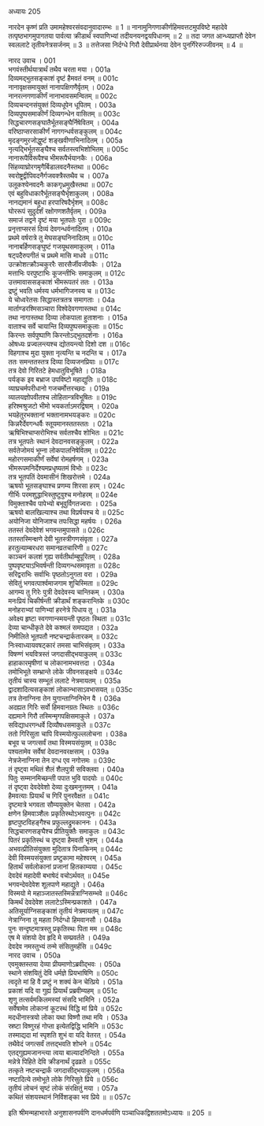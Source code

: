 अध्यायः 205

नारदेन कृष्णं प्रति उमामहेश्वरसंवदानुवादारम्भः ॥ 1 ॥ नानामुनिगणाकीर्णहिमवत्तटमुपविष्टे महादेवे तत्पृष्ठभागमुपागतया पार्वत्या क्रीडार्थं स्वपाणिभ्यां तदीयनयनद्वयपिधानम् ॥ 2 ॥ तदा जगत आन्ध्यप्राप्तौ देवेन स्वललाटे तृतीयनेत्रसर्जनम् ॥ 3 ॥ तत्तेजसा निर्दग्धे गिरौ देवीप्रार्थनया देवेन पुनर्गिरेरुज्जीवनम् ॥ 4 ॥

नारद उवाच ।	001  
भगवंस्तीर्थयात्रार्थं तथैव चरता मया ।	001a  
दिव्यमद्भुतसङ्काशं दृष्टं हैमवतं वनम् ॥	001c  
नानावृक्षसमायुक्तं नानापक्षिगणैर्वृतम् ।	002a  
नानरत्नगणाकीर्णं नानाभावसमन्वितम् ॥	002c  
दिव्यचन्दनसंयुक्तं दिव्यधूपेन धूपितम् ।	003a  
दिव्यपुष्पसमाकीर्णं दिव्यगन्धेन वासितम् ॥	003c  
सिद्धचारणसङ्घातैर्भूतसङ्घैर्निषेवितम् ।	004a  
वरिष्ठाप्सरसाकीर्णं नागगन्धर्वसङ्कुलम् ॥	004c  
मृदङ्गमुरजोद्धुष्टं शङ्खवीणाभिनादितम् ।	005a  
नृत्यद्भिर्भूतसङ्घैश्च सर्वतस्त्वभिशोभितम् ॥	005c  
नानारूपैर्विरूपैश्च भीमरूपैर्भयानकैः ।	006a  
सिंहव्याघ्रोरगमृगैर्बिडालवदनैस्तथा ॥	006c  
स्वरोष्ट्रद्वीपिवदनैर्गजवक्त्रैस्तथैव च ।	007a  
उलूकश्येनवदनैः काकगृध्रमुखैस्तथा ॥	007c  
एवं बहुविधाकारैर्भूतसङ्घैर्भृशाकुलम् ।	008a  
नानद्यमानं बहुधा हरपारिषदैर्भृशम् ॥	008c  
घोररूपं सुदुर्दर्शं रक्षोगणशतैर्वृतम् ।	009a  
समाजं तद्वने दृष्टं मया भूतपतेः पुरा ॥	009c  
प्रनृत्ताप्सरसं दिव्यं देवगन्धर्वनादितम् ।	010a  
प्रथमे वर्षरात्रे तु मेघसङ्घनिनादितम् ॥	010c  
नानाबर्हिणसङ्घुष्टं गजयूथसमाकुलम् ।	011a  
षट्पदैरुपगीतं च प्रथमे मासि माधवे ॥	011c  
उत्क्रोशत्क्रौञ्चकुररैः सारसैर्जीवजीवकैः ।	012a  
मत्ताभिः परपुष्टाभिः कूजन्तीभिः समाकुलम् ॥	012c  
उत्तमावाससङ्काशं भीमरूपतरं ततः ।	013a  
द्रष्टुं भवति धर्मस्य धर्मभागिजनस्य च ॥	013c  
ये चोध्वरेतसः सिद्धास्तत्रतत्र समागताः ।	04a  
मार्ताण्डरश्मिसञ्चारा विश्वेदेवगणास्तथा ॥	014c  
तथा नागास्तथा दिव्या लोकपाला हुताशनाः ।	015a  
वाताश्च सर्वे चायान्ति दिव्यपुष्पसमाकुलाः ॥	015c  
किरन्तः सर्वपुष्पाणि किरन्तोऽद्भुतदर्शनाः ।	016a  
ओषध्यः प्रज्वलन्त्यश्च द्योतयन्त्यो दिशो दश ॥	016c  
विहगाश्च मुदा युक्ता नृत्यन्ति च नदन्ति च ।	017a  
ततः समन्ततस्तत्र दिव्या दिव्यजनप्रियाः ॥	017c  
तत्र देवो गिरितटे हेमधातुविभूषिते ।	018a  
पर्यङ्क इव बभ्राज उपविष्टो महाद्युतिः ॥	018c  
व्याघ्रचर्मपरीधानो गजचर्मोत्तरच्छदः ।	019a  
व्यालयज्ञोपवीतश्च लोहितान्त्रविभूषितः ॥	019c  
हरिश्मश्रुजटो भीमो भयकर्ताऽमरद्विषाम् ।	020a  
भयहेतुरभक्तानां भक्तानामभयङ्करः ॥	020c  
किन्नरैर्देवगन्धर्वैः स्तूयमानस्ततस्ततः ।	021a  
ऋषिभिश्चाप्सरोभिश्च सर्वतश्चैव शोभितः ॥	021c  
तत्र भूतपतेः स्थानं देवदानवसङ्कुलम् ।	022a  
सर्वतेजोमयं भूम्ना लोकपालनिषेवितम् ॥	022c  
महोरगसमाकीर्णं सर्वेषां रोमहर्षणम् ।	023a  
भीमरूपमनिर्देश्यमप्रधृष्यतमं विभोः ॥	023c  
तत्र भूतपतिं देवमासीनं शिखरोत्तमे ।	024a  
ऋषयो भूतसङ्घाश्च प्रणम्य शिरसा हरम् ।	024c  
गीर्भिः परमशुद्धाभिस्तुष्टुवुश्च मनोहरम् ॥	024e  
विमुक्ताश्चैव पापेभ्यो बभूवुर्विगतज्वराः ।	025a  
ऋषयो बालखिल्याश्च तथा विप्रर्षयश्च ये ॥	025c  
अयोनिजा योनिजाश्च तपःसिद्धा महर्षयः ।	026a  
ततस्तं देवदेवेशं भगवन्तमुपासते ॥	026c  
ततस्तस्मिन्क्षणे देवी भूतस्त्रीगणसंवृता ।	027a  
हरतुल्याम्बरधरा समानव्रतचारिणी ॥	027c  
काञ्चनं कलशं गृह्य सर्वतीर्थाम्बुपूरितम् ।	028a  
पुष्पवृष्ट्याऽभिवर्षन्ती दिव्यगन्धसमावृता ॥	028c  
सरिद्वराभिः सर्वाभिः पृष्ठतोऽनुगता वरा ।	029a  
सेवितुं भगवत्पार्श्वमाजगाम शुचिस्मिता ॥	029c  
आगम्य तु गिरेः पुत्री देवदेवस्य चान्तिकम् ।	030a  
मनःप्रियं चिकीर्षन्ती क्रीडार्थं शङ्करान्तिके ॥	030c  
मनोहराभ्यां पाणिभ्यां हरनेत्रे पिधाय तु ।	031a  
अवेक्ष्य हृष्टा स्वगणान्स्मयन्ती पृष्ठतः स्थिता ॥	031c  
देव्या चान्धीकृते देवे कश्मलं समपद्यत ।	032a  
निमीलिते भूतपतौ नष्टचन्द्रार्कतारकम् ॥	032c  
निःस्वाध्यायवषट्कारं तमसा चाभिसंवृतम् ।	033a  
विषण्णं भयवित्रस्तं जगदासीद्भयाकुलम् ॥	033c  
हाहाकारमृषीणां च लोकानामभवत्तदा ।	034a  
तमोभिभूते सम्भ्रान्ते लोके जीवनसङ्क्षये ॥	034c  
तृतीयं चास्य सम्भूतं ललाटे नेत्रमायतम् ।	035a  
द्वादशादित्यसङ्काशं लोकान्भासाऽवभासयत् ॥	035c  
तत्र तेनाग्निना तेन युगान्ताग्निनिभेन वै ।	036a  
अदह्यत गिरिः सर्वो हिमवानग्रतः स्थितः ॥	036c  
दह्यमाने गिरौ तस्मिन्मृगपक्षिसमाकुले ।	037a  
सविद्याधरगन्धर्वे दिव्यौषधसमाकुले ॥	037c  
ततो गिरिसुता चापि विस्मयोत्फुल्ललोचना ।	038a  
बभूव च जगत्सर्वं तथा विस्मयसंयुतम् ॥	038c  
पश्यतामेव सर्वेषां देवदानवरक्षसाम् ।	039a  
नेत्रजेनाग्निना तेन दग्ध एव नगोत्तमः ॥	039c  
तं दृष्ट्वा मथितं शैलं शैलपुत्री सविक्लवा ।	040a  
पितुः सम्मानमिच्छन्ती पपात भुवि पादयोः ॥	040c  
तं दृष्ट्वा देवदेवेशो देव्या दुःखमनुत्तमम् ।	041a  
हैमवत्याः प्रियार्थं च गिरिं पुनरवैक्षत ॥	041c  
दृष्टमात्रे भगवता सौम्ययुक्तेन चेतसा ।	042a  
क्षणेन हिमवाञ्शैलः प्रकृतिस्थोऽभवत्पुनः ॥	042c  
हृष्टपुष्टविहङ्गैश्च प्रफुल्लद्रुमकाननः ।	043a  
सिद्धचारणसङ्घैश्च प्रीतियुक्तैः समाकुलः ॥	043c  
पितरं प्रकृतिस्थं च दृष्ट्वा हैमवती भृशम् ।	044a  
अभवत्प्रीतिसंयुक्ता मुदितात्र पिनाकिनम् ॥	044c  
देवी विस्मयसंयुक्ता प्रष्टुकामा महेश्वरम् ।	045a  
हितार्थं सर्वलोकानां प्रजानां हितकाम्यया ।	045c  
देवदेवं महादेवी बभाषेदं वचोऽर्थवत् ॥	045e  
भगवन्देवदेवेश शूलपाणे महाद्युते ।	046a  
विस्मयो मे महाञ्जातस्तस्मिन्नेत्राग्निसम्भवे ॥	046c  
किमर्थं देवदेवेश ललाटेऽस्मिन्प्रकाशते ।	047a  
अतिसूर्याग्निसङ्काशं तृतीयं नेत्रमायतम् ॥	047c  
नेत्राग्निना तु महता निर्दग्धो हिमवानसौ ।	048a  
पुनः सन्दृष्टमात्रस्तु प्रकृतिस्थः पिता मम ॥	048c  
एष मे संशयो देव हृदि मे सम्प्रवर्तते ।	049a  
देवदेव नमस्तुभ्यं तन्मे संसितुमर्हसि ॥	049c  
नारद उवाच ।	050a  
एवमुक्तस्तया देव्या प्रीयमाणोऽब्रवीद्भवः ।	050a  
स्थाने संशयितुं देवि धर्मज्ञे प्रियभाषिणि ॥	050c  
त्वदृते मां हि वै प्रष्टुं न शक्यं केन चेत्प्रिये ।	051a  
प्रकाशं यदि वा गुह्यं प्रियार्थं प्रब्रवीम्यहम् ॥	051c  
शृणु तत्सर्वमकिलमस्यां संसदि भामिनि ।	052a  
सर्वेषामेव लोकानां कूटस्थं विद्धि मां प्रिये ॥	052c  
मदधीनास्त्रयो लोका यथा विष्णौ तथा मयि ।	053a  
स्रष्टा विष्णुरहं गोप्ता इत्येतद्विद्धि भामिनि ॥	053c  
तस्माद्यदा मां स्पृशति शुभं वा यदि वेतरत् ।	054a  
तथैवेदं जगत्सर्वं तत्तद्भवति शोभने ॥	054c  
एतद्गुह्यमजानन्त्या त्वया बाल्यादनिन्दिते ।	055a  
मन्नेत्रे पिहिते देवि क्रीडनार्थं दृढव्रते ॥	055c  
तत्कृते नष्टचन्द्रार्कं जगदासीद्भयाकुलम् ।	056a  
नष्टादित्ये तमोभूते लोके गिरिसुते प्रिये ॥	056c  
तृतीयं लोचनं सृष्टं लोकं संरक्षितुं मया ।	057a  
कथितं संशयस्थानं निर्विशङ्का भव प्रिये ॥ ॥	057c  

इति श्रीमन्महाभारते अनुशासनपर्वणि दानधर्मपर्वणि पञ्चाधिकद्विशततमोऽध्यायः ॥ 205 ॥
